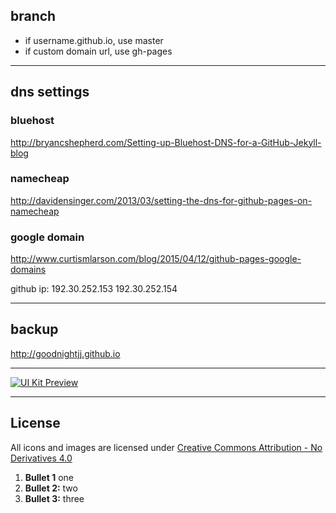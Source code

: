 ## branch

- if username.github.io, use master
- if custom domain url, use gh-pages

----

## dns settings

### bluehost
http://bryancshepherd.com/Setting-up-Bluehost-DNS-for-a-GitHub-Jekyll-blog

### namecheap
http://davidensinger.com/2013/03/setting-the-dns-for-github-pages-on-namecheap

### google domain
http://www.curtismlarson.com/blog/2015/04/12/github-pages-google-domains

github ip:
192.30.252.153
192.30.252.154

----

## backup
http://goodnightjj.github.io

----

[![UI Kit Preview](https://cloud.githubusercontent.com/assets/85783/24780081/69e09d76-1ae9-11e7-8f2b-ea30fc91ec51.jpg)](https://www.google.com)

----

## License

All icons and images are licensed under
[Creative Commons Attribution - No Derivatives 4.0](https://github.com/salesforce-ux/licenses/blob/master/LICENSE-icons-images.txt)

1. **Bullet 1** one 
2. **Bullet 2:** two
3. **Bullet 3:** three
